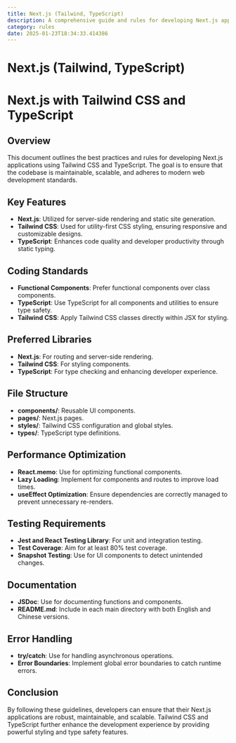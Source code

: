 ```yaml
---
title: Next.js (Tailwind, TypeScript)
description: A comprehensive guide and rules for developing Next.js applications using Tailwind CSS for styling and TypeScript for type safety. This setup ensures a modern, efficient, and scalable web development environment.
category: rules
date: 2025-01-23T18:34:33.414386
---
```



# Next.js (Tailwind, TypeScript)

# Next.js with Tailwind CSS and TypeScript

## Overview
This document outlines the best practices and rules for developing Next.js applications using Tailwind CSS and TypeScript. The goal is to ensure that the codebase is maintainable, scalable, and adheres to modern web development standards.

## Key Features
- **Next.js**: Utilized for server-side rendering and static site generation.
- **Tailwind CSS**: Used for utility-first CSS styling, ensuring responsive and customizable designs.
- **TypeScript**: Enhances code quality and developer productivity through static typing.

## Coding Standards
- **Functional Components**: Prefer functional components over class components.
- **TypeScript**: Use TypeScript for all components and utilities to ensure type safety.
- **Tailwind CSS**: Apply Tailwind CSS classes directly within JSX for styling.

## Preferred Libraries
- **Next.js**: For routing and server-side rendering.
- **Tailwind CSS**: For styling components.
- **TypeScript**: For type checking and enhancing developer experience.

## File Structure
- **components/**: Reusable UI components.
- **pages/**: Next.js pages.
- **styles/**: Tailwind CSS configuration and global styles.
- **types/**: TypeScript type definitions.

## Performance Optimization
- **React.memo**: Use for optimizing functional components.
- **Lazy Loading**: Implement for components and routes to improve load times.
- **useEffect Optimization**: Ensure dependencies are correctly managed to prevent unnecessary re-renders.

## Testing Requirements
- **Jest and React Testing Library**: For unit and integration testing.
- **Test Coverage**: Aim for at least 80% test coverage.
- **Snapshot Testing**: Use for UI components to detect unintended changes.

## Documentation
- **JSDoc**: Use for documenting functions and components.
- **README.md**: Include in each main directory with both English and Chinese versions.

## Error Handling
- **try/catch**: Use for handling asynchronous operations.
- **Error Boundaries**: Implement global error boundaries to catch runtime errors.

## Conclusion
By following these guidelines, developers can ensure that their Next.js applications are robust, maintainable, and scalable. Tailwind CSS and TypeScript further enhance the development experience by providing powerful styling and type safety features.
